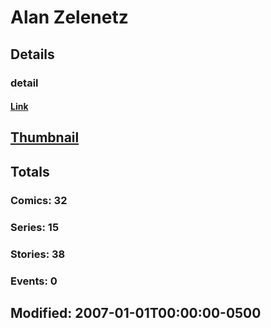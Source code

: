 # Alan  Zelenetz 
## Details
### detail
#### [Link](http://marvel.com/comics/creators/2626/alan_zelenetz?utm_campaign=apiRef&utm_source=225578a89fc76f3d20fbffda5d17a88d)
## [Thumbnail](http://i.annihil.us/u/prod/marvel/i/mg/b/40/image_not_available.jpg)
## Totals
### Comics: 32
### Series: 15
### Stories: 38
### Events: 0
## Modified: 2007-01-01T00:00:00-0500